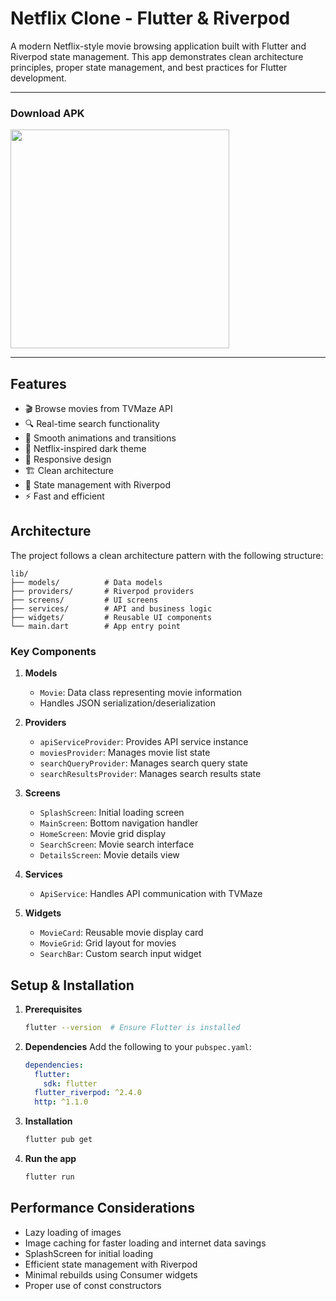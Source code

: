 # Netflix Clone - Flutter & Riverpod

A modern Netflix-style movie browsing application built with Flutter and Riverpod state management. This app demonstrates clean architecture principles, proper state management, and best practices for Flutter development.

---

### Download APK

<a href="https://github.com/chetanr25/netflix-clone-flutter/raw/refs/heads/main/assets/apk/app-release.apk">
<img src="https://camo.githubusercontent.com/2b0b605d77141fd0ff5f5aa8159f6121c4d4bd213d5ee2aba1753d678faaf28c/68747470733a2f2f692e6962622e636f2f71306d6463345a2f6765742d69742d6f6e2d6769746875622e706e67" width=350/>
</a>

---

## Features

- 🎬 Browse movies from TVMaze API
- 🔍 Real-time search functionality
- 💫 Smooth animations and transitions
- 🌙 Netflix-inspired dark theme
- 📱 Responsive design
- 🏗️ Clean architecture
- 🔄 State management with Riverpod
- ⚡ Fast and efficient

## Architecture

The project follows a clean architecture pattern with the following structure:

```
lib/
├── models/          # Data models
├── providers/       # Riverpod providers
├── screens/         # UI screens
├── services/        # API and business logic
├── widgets/         # Reusable UI components
└── main.dart        # App entry point
```

### Key Components

1. **Models**

   - `Movie`: Data class representing movie information
   - Handles JSON serialization/deserialization

2. **Providers**

   - `apiServiceProvider`: Provides API service instance
   - `moviesProvider`: Manages movie list state
   - `searchQueryProvider`: Manages search query state
   - `searchResultsProvider`: Manages search results state

3. **Screens**

   - `SplashScreen`: Initial loading screen
   - `MainScreen`: Bottom navigation handler
   - `HomeScreen`: Movie grid display
   - `SearchScreen`: Movie search interface
   - `DetailsScreen`: Movie details view

4. **Services**
   - `ApiService`: Handles API communication with TVMaze
5. **Widgets**
   - `MovieCard`: Reusable movie display card
   - `MovieGrid`: Grid layout for movies
   - `SearchBar`: Custom search input widget

## Setup & Installation

1. **Prerequisites**

   ```bash
   flutter --version  # Ensure Flutter is installed
   ```

2. **Dependencies**
   Add the following to your `pubspec.yaml`:

   ```yaml
   dependencies:
     flutter:
       sdk: flutter
     flutter_riverpod: ^2.4.0
     http: ^1.1.0
   ```

3. **Installation**

   ```bash
   flutter pub get
   ```

4. **Run the app**
   ```bash
   flutter run
   ```

## Performance Considerations

- Lazy loading of images
- Image caching for faster loading and internet data savings
- SplashScreen for initial loading
- Efficient state management with Riverpod
- Minimal rebuilds using Consumer widgets
- Proper use of const constructors
